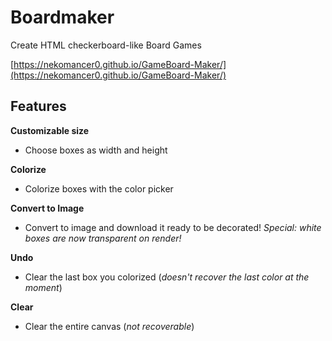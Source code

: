 # Boardmaker

Create HTML checkerboard-like Board Games

[https://nekomancer0.github.io/GameBoard-Maker/](https://nekomancer0.github.io/GameBoard-Maker/)

## Features

**Customizable size**

- Choose boxes as width and height

**Colorize**

- Colorize boxes with the color picker

**Convert to Image**

- Convert to image and download it ready to be decorated!
  _Special: white boxes are now transparent on render!_

**Undo**

- Clear the last box you colorized (_doesn't recover the last color at the moment_)

**Clear**

- Clear the entire canvas (_not recoverable_)
